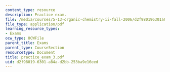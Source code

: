 ```yaml
---
content_type: resource
description: Practice exam.
file: /media/courses/5-13-organic-chemistry-ii-fall-2006/d2f980196301a84ad2bb253ba9e16eed_practice_exam_3.pdf
file_type: application/pdf
learning_resource_types:
- Exams
ocw_type: OCWFile
parent_title: Exams
parent_type: CourseSection
resourcetype: Document
title: practice_exam_3.pdf
uid: d2f98019-6301-a84a-d2bb-253ba9e16eed
---
```

